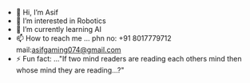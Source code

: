 - 👋 Hi, I’m Asif
- 👀 I’m interested in Robotics
- 🌱 I’m currently learning AI
- 📫 How to reach me ... phn no: +91 8017779712   mail:asifgaming074@gmail.com
- ⚡ Fun fact: ..."If two mind readers are reading each others mind then whose mind they are reading...?"

<!---
skasif074/skasif074 is a ✨ special ✨ repository because its `README.md` (this file) appears on your GitHub profile.
You can click the Preview link to take a look at your changes.
--->
